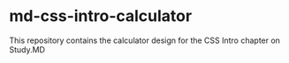 # md-css-intro-calculator
This repository contains the calculator design for the CSS Intro chapter on Study.MD
